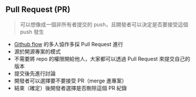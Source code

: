 ## Pull Request (PR)
> 可以想像成一個非所有者提交的 push，且開發者可以決定是否要接受這個 push 發生

- [Github flow](Github%20flow.md) 的多人協作多採 Pull Request 進行
- 源於開源專案的模式
- 不需要將 repo 的權限開給他人，大家都可以透過 Pull Request 來提交自己的版本
- 提交後先進行討論
- 開發者可以選擇要不要接受 PR（merge 進專案）
- 結束（確定）後開發者選擇是否刪除這個 PR 紀錄
